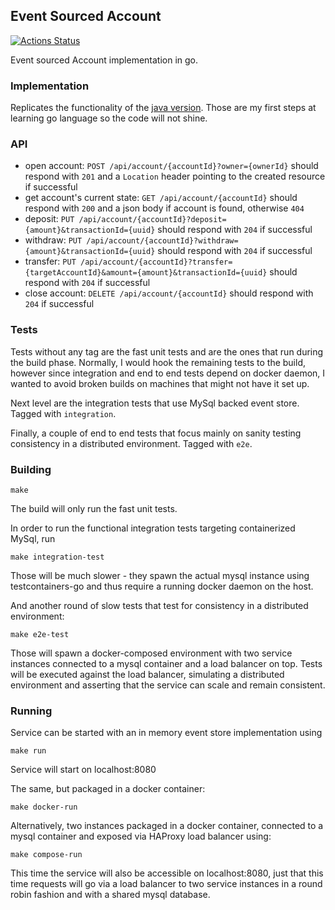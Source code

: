 ## Event Sourced Account

[![Actions Status](https://github.com/rieske/event-sourced-account-go/workflows/build/badge.svg)](https://github.com/rieske/event-sourced-account-go/actions)

Event sourced Account implementation in go.

### Implementation

Replicates the functionality of the [java version](https://github.com/rieske/event-sourced-account).
Those are my first steps at learning go language so the code will not shine.

### API

- open account: `POST /api/account/{accountId}?owner={ownerId}` should respond with `201`
  and a `Location` header pointing to the created resource if successful
- get account's current state: `GET /api/account/{accountId}` should respond with `200`
  and a json body if account is found, otherwise `404`
- deposit: `PUT /api/account/{accountId}?deposit={amount}&transactionId={uuid}`
  should respond with `204` if successful
- withdraw: `PUT /api/account/{accountId}?withdraw={amount}&transactionId={uuid}`
  should respond with `204` if successful
- transfer: `PUT /api/account/{accountId}?transfer={targetAccountId}&amount={amount}&transactionId={uuid}`
  should respond with `204` if successful
- close account: `DELETE /api/account/{accountId}` should respond with `204` if successful


### Tests

Tests without any tag are the fast unit tests and are the ones that run during the build phase.
Normally, I would hook the remaining tests to the build, however since integration and end to end
tests depend on docker daemon, I wanted to avoid broken builds on machines that might not have it set up.

Next level are the integration tests that use MySql backed event store. Tagged with `integration`.

Finally, a couple of end to end tests that focus mainly on sanity testing consistency in a distributed
environment. Tagged with `e2e`.

### Building

```
make
```

The build will only run the fast unit tests.

In order to run the functional integration tests targeting containerized MySql, run
```
make integration-test
```
Those will be much slower - they spawn the actual mysql instance using testcontainers-go and thus
require a running docker daemon on the host.

And another round of slow tests that test for consistency in a distributed environment:
```
make e2e-test
```
Those will spawn a docker-composed environment with two service instances connected to
a mysql container and a load balancer on top. Tests will be executed against the load balancer,
simulating a distributed environment and asserting that the service can scale and remain consistent.

### Running

Service can be started with an in memory event store implementation using
```
make run
```
Service will start on localhost:8080

The same, but packaged in a docker container:
```
make docker-run
```

Alternatively, two instances packaged in a docker container, connected to a mysql container and
exposed via HAProxy load balancer using:
```
make compose-run
```
This time the service will also be accessible on localhost:8080, just that this time requests
will go via a load balancer to two service instances in a round robin fashion and with a shared
mysql database.
